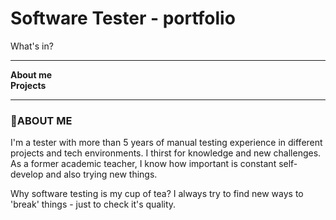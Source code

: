 # Software Tester - portfolio

What's in? 

-------
**About me**<br />
**Projects**<br />

-------


### 🧮**ABOUT ME** <br />
I'm a tester with more than 5 years of manual testing experience in different projects and tech environments. I thirst for knowledge and new challenges. As a former academic teacher, I know how important is constant self-develop and also trying new things. 

Why software testing is my cup of tea? I always try to find new ways to 'break' things - just to check it's quality. 


